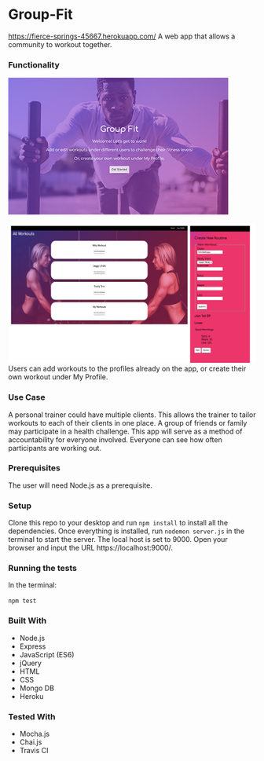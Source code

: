 # Group-Fit
https://fierce-springs-45667.herokuapp.com/
A web app that allows a community to workout together.

### Functionality
![Home Page](public/assets/hp_ss.png "Home Page")

![Screens](public/assets/full_screens.png "Workout List, and creating a new workout")
Users can add workouts to the profiles already on the app, or create their own workout under My Profile.

### Use Case
A personal trainer could have multiple clients. This allows the trainer to tailor workouts to each of their clients in one place.
A group of friends or family may participate in a health challenge. This app will serve as a method of accountability
for everyone involved. Everyone can see how often participants are working out.

### Prerequisites

The user will need Node.js as a prerequisite.


### Setup
Clone this repo to your desktop and run `npm install` to install all the dependencies. Once everything is installed, run `nodemon server.js`
in the terminal to start the server. The local host is set to 9000. Open your browser and input the URL https://localhost:9000/.

### Running the tests
In the terminal:

 `npm test`
  
### Built With
- Node.js
- Express
- JavaScript (ES6)
- jQuery
- HTML
- CSS
- Mongo DB
- Heroku

### Tested With
- Mocha.js
- Chai.js
- Travis CI
